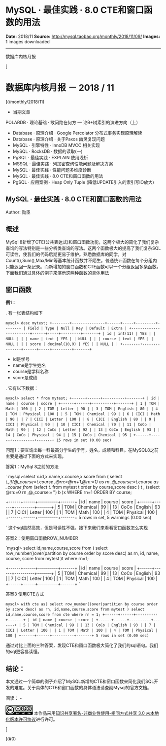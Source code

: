 # MySQL · 最佳实践 · 8.0 CTE和窗口函数的用法

**Date:** 2018/11
**Source:** http://mysql.taobao.org/monthly/2018/11/09/
**Images:** 1 images downloaded

---

数据库内核月报

 [
 # 数据库内核月报 － 2018 / 11
 ](/monthly/2018/11)

 * 当期文章

 POLARDB · 理论基础 · 敢问路在何方 — 论B+树索引的演进方向（上）
* Database · 原理介绍 · Google Percolator 分布式事务实现原理解读
* Database · 原理介绍 · 关于Paxos 幽灵复现问题
* MySQL · 引擎特性 · InnoDB MVCC 相关实现
* MySQL · RocksDB · 数据的读取(一)
* PgSQL · 最佳实践 · EXPLAIN 使用浅析
* MSSQL · 最佳实践 · 列加密查询性能问题及解决方案
* MySQL · 最佳实践 · 性能问题多维度诊断
* MySQL · 最佳实践 · 8.0 CTE和窗口函数的用法
* PgSQL · 应用案例 · Heap Only Tuple (降低UPDATE引入的索引写IO放大)

 ## MySQL · 最佳实践 · 8.0 CTE和窗口函数的用法 
 Author: 勋臣 

 ## 概述
MySql 8新增了CTE(公共表达式)和窗口函数功能，这两个极大的简化了我们复杂查询的写法特别是一些分析类查询的写法。这两个函数极大的提高了我们复杂SQL可读性，使我们的代码后期更易于维护。熟悉数据库的同学，对Count(),Sum(),Max/Min等基本统计函数并不陌生。普通统计函数在每个分组内只能返回一条记录。而新增加的窗口函数和CTE函数可以一个分组返回多条函数。下面我们通过具体的例子来演示这两种函数的具体用法

## 窗口函数

**例1：**

. 有一张表结构如下

` mysql> desc mytest;
+--------+---------------+------+-----+---------+-------+
| Field | Type | Null | Key | Default | Extra |
+--------+---------------+------+-----+---------+-------+
| id | int(11) | YES | | NULL | |
| name | text | YES | | NULL | |
| course | text | YES | | NULL | |
| score | decimal(10,0) | YES | | NULL | |
+--------+---------------+------+-----+---------+-------+
`

* id是学号
* name是学生姓名
* course是学科名称
* score是成绩

. 它有以下数据：

`mysql> select * from mytest;
+------+------+----------+-------+
| id | name | course | score |
+------+------+----------+-------+
| 1 | TOM | Math | 100 |
| 2 | TOM | Letter | 90 |
| 3 | TOM | English | 80 |
| 4 | TOM | Physical | 100 |
| 5 | TOM | Chemical | 99 |
| 6 | CICI | Math | 90 |
| 7 | CICI | Letter | 100 |
| 8 | CICI | English | 80 |
| 9 | CICI | Physical | 90 |
| 10 | CICI | Chemical | 70 |
| 11 | CoCo | Math | 90 |
| 12 | CoCo | Letter | 92 |
| 13 | CoCo | English | 93 |
| 14 | CoCo | Physical | 94 |
| 15 | CoCo | Chemical | 95 |
+------+------+----------+-------+
15 rows in set (0.00 sec)
`

问题1：要查询出每一科最高分学生的学号，姓名，成绩和科目。在MySQL8之前主要是通过下面的方式来实现。

答案1：MySql 8之前的方法

`
mysql>select x.id,x.name,x.course,x.score 
from ( select t.*,if(@_course=t.course ,@rn:=@rn+1,@rn:=1) as rn ,@_course:=t.course as _course 
 from
 (select t.* from mytest t order by course,score desc ) t , 
 (select @rn:=0 rn ,@_course:='') b 
 )x 
WHERE rn=1 ORDER BY course;

+------+------+----------+-------+
| id | name | course | score |
+------+------+----------+-------+
| 5 | TOM | Chemical | 99 |
| 13 | CoCo | English | 93 |
| 7 | CICI | Letter | 100 |
| 1 | TOM | Math | 100 |
| 4 | TOM | Physical | 100 |
+------+------+----------+-------+
5 rows in set, 5 warnings (0.00 sec)

`
这个sql虽然高效，但是可读性不强。接下来我们来看看窗口函数怎么实现

答案2：使用窗口函数ROW_NUMBER

`mysql> select id,name,course,score 
from (
 select 
 row_number()over(partition by course order by score desc) as rn, 
 id,
 name,
 course,
 score 
 from mytest 
)t where rn=1;

+------+------+----------+-------+
| id | name | course | score |
+------+------+----------+-------+
| 5 | TOM | Chemical | 99 |
| 13 | CoCo | English | 93 |
| 7 | CICI | Letter | 100 |
| 1 | TOM | Math | 100 |
| 4 | TOM | Physical | 100 |
+------+------+----------+-------+
`

答案3 使用CTE方式

`mysql> with cte as(
select row_number()over(partition by course order by score desc) as rn, id,name,course,score from mytest
)
select id,name,course,score from cte where rn = 1;
+------+------+----------+-------+
| id | name | course | score |
+------+------+----------+-------+
| 5 | TOM | Chemical | 99 |
| 13 | CoCo | English | 93 |
| 7 | CICI | Letter | 100 |
| 1 | TOM | Math | 100 |
| 4 | TOM | Physical | 100 |
+------+------+----------+-------+
5 rows in set (0.00 sec)
`

通过对比上面的三种答案，发现CTE和窗口函数极大简化了我们的sql语句。我们的sql更容易读懂。

## 结论：
本文通过一个简单的例子介绍了MySQL新增的CTE和窗口函数来简化我们SQL开发的难度。关于具体的CTE和窗口函数的具体语法请查阅Mysql的官方文档。

 阅读： - 

[![知识共享许可协议](.img/8232d49bd3e9_88x31.png)](http://creativecommons.org/licenses/by-nc-sa/3.0/)
本作品采用[知识共享署名-非商业性使用-相同方式共享 3.0 未本地化版本许可协议](http://creativecommons.org/licenses/by-nc-sa/3.0/)进行许可。

 [

 ](#0)